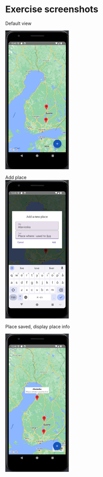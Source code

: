 # Exercise screenshots

Default view  
  
<img src="Exercise-images/1.png" alt="initialstate" width="200"/>  

Add place  
<img src="Exercise-images/2.png" alt="add" width="200"/>  

Place saved, display place info  
  
<img src="Exercise-images/3.png" alt="remove" width="200"/>  
